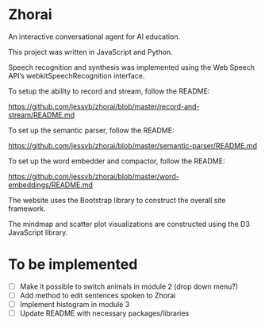 # Zhorai
An interactive conversational agent for AI education.

This project was written in JavaScript and Python. 

Speech recognition and synthesis was implemented using the Web Speech API’s webkitSpeechRecognition interface.

To setup the ability to record and stream, follow the README: 

https://github.com/jessvb/zhorai/blob/master/record-and-stream/README.md

To set up the semantic parser, follow the README:

https://github.com/jessvb/zhorai/blob/master/semantic-parser/README.md

To set up the word embedder and compactor, follow the README:

https://github.com/jessvb/zhorai/blob/master/word-embeddings/README.md

The website uses the Bootstrap library to construct the overall site framework. 

The mindmap and scatter plot visualizations are constructed using the D3 JavaScript library.

# To be implemented

- [ ] Make it possible to switch animals in module 2 (drop down menu?)
- [ ] Add method to edit sentences spoken to Zhorai
- [ ] Implement histogram in module 3
- [ ] Update README with necessary packages/libraries
